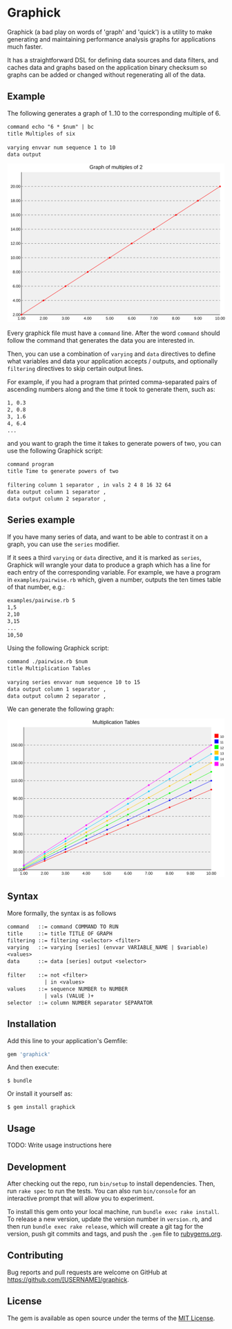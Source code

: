 # Graphick

Graphick (a bad play on words of 'graph' and 'quick') is a utility to make generating and maintaining performance analysis graphs for applications much faster.

It has a straightforward DSL for defining data sources and data filters, and caches data and graphs based on the application binary checksum so graphs can be added or changed without regenerating all of the data.

## Example

The following generates a graph of 1..10 to the corresponding multiple of 6.

```
command echo "6 * $num" | bc
title Multiples of six

varying envvar num sequence 1 to 10
data output
```

![Rendering of above graph definition](examples/readme_example_graph.svg)

Every graphick file must have a `command` line. After the word `command` should follow the command that generates the data you are interested in.

Then, you can use a combination of `varying` and `data` directives to define what variables and data your application accepts / outputs, and optionally `filtering` directives to skip certain output lines.

For example, if you had a program that printed comma-separated pairs of ascending numbers along and the time it took to generate them, such as:

```
1, 0.3
2, 0.8
3, 1.6
4, 6.4
...
```

and you want to graph the time it takes to generate powers of two, you can use the following Graphick script:

```
command program
title Time to generate powers of two

filtering column 1 separator , in vals 2 4 8 16 32 64
data output column 1 separator ,
data output column 2 separator ,
```

## Series example

If you have many series of data, and want to be able to contrast it on a graph, you can use the `series` modifier.

If it sees a third `varying` or `data` directive, and it is marked as `series`, Graphick will wrangle your data to produce a graph which has a line for each entry of the corresponding variable. For example, we have a program in `examples/pairwise.rb` which, given a number, outputs the ten times table of that number, e.g.:

```
examples/pairwise.rb 5
1,5
2,10
3,15
...
10,50
```

Using the following Graphick script:

```
command ./pairwise.rb $num
title Multiplication Tables

varying series envvar num sequence 10 to 15
data output column 1 separator ,
data output column 2 separator ,
```

We can generate the following graph:

![Rendering from the above script](examples/pairwise_graph.svg)

## Syntax

More formally, the syntax is as follows

```
command   ::= command COMMAND TO RUN
title     ::= title TITLE OF GRAPH
filtering ::= filtering <selector> <filter>
varying   ::= varying [series] (envvar VARIABLE_NAME | $variable) <values>
data      ::= data [series] output <selector>

filter    ::= not <filter>
            | in <values>
values    ::= sequence NUMBER to NUMBER
            | vals (VALUE )+
selector  ::= column NUMBER separator SEPARATOR
```

## Installation

Add this line to your application's Gemfile:

```ruby
gem 'graphick'
```

And then execute:

    $ bundle

Or install it yourself as:

    $ gem install graphick

## Usage

TODO: Write usage instructions here

## Development

After checking out the repo, run `bin/setup` to install dependencies. Then, run `rake spec` to run the tests. You can also run `bin/console` for an interactive prompt that will allow you to experiment.

To install this gem onto your local machine, run `bundle exec rake install`. To release a new version, update the version number in `version.rb`, and then run `bundle exec rake release`, which will create a git tag for the version, push git commits and tags, and push the `.gem` file to [rubygems.org](https://rubygems.org).

## Contributing

Bug reports and pull requests are welcome on GitHub at https://github.com/[USERNAME]/graphick.

## License

The gem is available as open source under the terms of the [MIT License](https://opensource.org/licenses/MIT).
